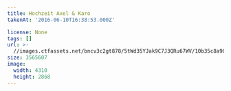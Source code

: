 ```yaml
---
title: Hochzeit Axel & Karo
takenAt: '2016-06-10T16:38:53.000Z'

license: None
tags: []
url: >-
  //images.ctfassets.net/bncv3c2gt878/5tWd35YJak9C7J3QRu67WV/10b35c8a90a00c1488ebafbfa9e177ec/hochzeit-axel--karo_28073893542_o
size: 3565607
image:
  width: 4310
  height: 2868
---
```

